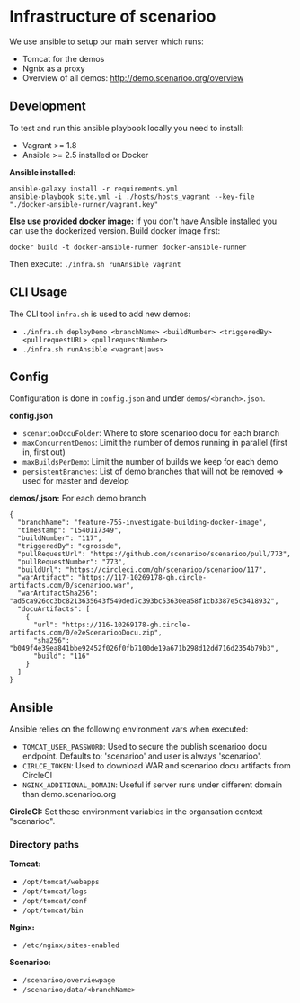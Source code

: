 # Infrastructure of scenarioo

We use ansible to setup our main server which runs:
- Tomcat for the demos
- Ngnix as a proxy
- Overview of all demos: http://demo.scenarioo.org/overview

## Development

To test and run this ansible playbook locally you need to install:
- Vagrant >= 1.8
- Ansible >= 2.5 installed or Docker

**Ansible installed:** 
```
ansible-galaxy install -r requirements.yml
ansible-playbook site.yml -i ./hosts/hosts_vagrant --key-file "./docker-ansible-runner/vagrant.key"
```

**Else use provided docker image:**
If you don't have Ansible installed you can use the dockerized version. Build docker image first:
```
docker build -t docker-ansible-runner docker-ansible-runner
```

Then execute: `./infra.sh runAnsible vagrant`

## CLI Usage

The CLI tool `infra.sh` is used to add new demos:
 - `./infra.sh deployDemo <branchName> <buildNumber> <triggeredBy> <pullrequestURL> <pullrequestNumber>`
 - `./infra.sh runAnsible <vagrant|aws>`
    
## Config
Configuration is done in `config.json` and under `demos/<branch>.json`.

**config.json**
- `scenariooDocuFolder`: Where to store scenarioo docu for each branch
- `maxConcurrentDemos`: Limit the number of demos running in parallel (first in, first out)
- `maxBuildsPerDemo`: Limit the number of builds we keep for each demo
- `persistentBranches`: List of demo branches that will not be removed => used for master and develop

**demos/<branch>.json:** For each demo branch
```
{
  "branchName": "feature-755-investigate-building-docker-image",
  "timestamp": "1540117349",
  "buildNumber": "117",
  "triggeredBy": "cgrossde",
  "pullRequestUrl": "https://github.com/scenarioo/scenarioo/pull/773",
  "pullRequestNumber": "773",
  "buildUrl": "https://circleci.com/gh/scenarioo/scenarioo/117",
  "warArtifact": "https://117-10269178-gh.circle-artifacts.com/0/scenarioo.war",
  "warArtifactSha256": "ad5ca926cc3bc8213635643f549ded7c393bc53630ea58f1cb3387e5c3418932",
  "docuArtifacts": [
    {
      "url": "https://116-10269178-gh.circle-artifacts.com/0/e2eScenariooDocu.zip",
      "sha256": "b049f4e39ea841bbe92452f026f0fb7100de19a671b298d12dd716d2354b79b3",
      "build": "116"
    }
  ]
}
```


## Ansible

Ansible relies on the following environment vars when executed:
- `TOMCAT_USER_PASSWORD`: Used to secure the publish scenarioo docu endpoint. Defaults to: 'scenarioo' and user is always 'scenarioo'.
- `CIRLCE_TOKEN`: Used to download WAR and scenarioo docu artifacts from CircleCI
- `NGINX_ADDITIONAL_DOMAIN`: Useful if server runs under different domain than demo.scenarioo.org

**CircleCI:** Set these environment variables in the organsation context "scenarioo". 

### Directory paths
**Tomcat:**
- `/opt/tomcat/webapps` 
- `/opt/tomcat/logs` 
- `/opt/tomcat/conf` 
- `/opt/tomcat/bin`

**Nginx:**
- `/etc/nginx/sites-enabled` 

**Scenarioo:**
- `/scenarioo/overviewpage`
- `/scenarioo/data/<branchName>`